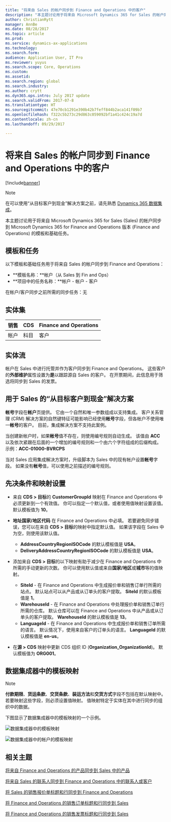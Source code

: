 ```yaml
---
title: "将来自 Sales 的帐户同步到 Finance and Operations 中的客户"
description: "本主题讨论用于将来自 Microsoft Dynamics 365 for Sales 的帐户同步到 Microsoft Dynamics 365 for Finance and Operations Enterprise 版本的模板和基础任务。"
author: ChristianRytt
manager: AnnBe
ms.date: 08/28/2017
ms.topic: article
ms.prod: 
ms.service: dynamics-ax-applications
ms.technology: 
ms.search.form: 
audience: Application User, IT Pro
ms.reviewer: yuyus
ms.search.scope: Core, Operations
ms.custom: 
ms.assetid: 
ms.search.region: global
ms.search.industry: 
ms.author: crytt
ms.dyn365.ops.intro: July 2017 update
ms.search.validFrom: 2017-07-8
ms.translationtype: HT
ms.sourcegitcommit: 47e70cb1291e390b42b7feff844b2aca141f09b7
ms.openlocfilehash: f322c5b273c29d863c059092bf1a41c424c19a7d
ms.contentlocale: zh-cn
ms.lasthandoff: 09/29/2017

---
```


# <a name="synchronize-accounts-from-sales-to-customers-in-finance-and-operations"></a>将来自 Sales 的帐户同步到 Finance and Operations 中的客户

[!include[banner](../includes/banner.md)]

> [!NOTE]
> 在可以使用“从目标客户到现金”解决方案之前，请先熟悉 [Dynamics 365 数据集成](/common-data-service/entity-reference/dynamics-365-integration)。 

本主题讨论用于将来自 Microsoft Dynamics 365 for Sales (Sales) 的帐户同步到 Microsoft Dynamics 365 for Finance and Operations 版本 (Finance and Operations) 的模板和基础任务。

## <a name="template-and-task"></a>模板和任务

以下模板和基础任务用于将来自 Sales 的帐户同步到 Finance and Operations：

- **模板名称：**帐户（从 Sales 到 Fin and Ops）
- **项目中的任务名称：**帐户 - 帐户 - 客户

在帐户/客户同步之前所需的同步任务：无

## <a name="entity-set"></a>实体集

| 销售    | CDS     | Finance and Operations |
|----------|---------|------------------------|
| 帐户 | 科目 | 客户              |

## <a name="entity-flow"></a>实体流

帐户在 Sales 中进行托管并作为客户同步到 Finance and Operations。 这些客户的**外部维护**属性设置为**是**以跟踪源自 Sales 的客户。 在开票期间，此信息用于筛选将同步到 Sales 的发票。

## <a name="prospect-to-cash-solution-for-sales"></a>用于 Sales 的“从目标客户到现金”解决方案

**帐号**字段在**帐户**页提供。 它由一个自然和唯一参数组成以支持集成。 客户关系管理 (CRM) 解决方案的自然键特征可能影响已经使用**帐号**字段，但各帐户不使用唯一**帐号**的客户。 目前，集成解决方案不支持此案例。

当创建新帐户时，如果**帐号**值不存在，则使用编号规则自动生成。 该值由 **ACC** 以及依次紧跟在后面的一个增加的编号规则和一个由六个字符组成的后缀构成。 示例：**ACC-01000-BVRCPS**

当对 Sales 应用集成解决方案时，升级脚本为 Sales 中的现有帐户设置**帐号**字段。 如果没有**帐号**值，可以使用之前描述的编号规则。

## <a name="preconditions-and-mapping-setup"></a>先决条件和映射设置

- 来自 **CDS &gt; 目标**的 **CustomerGroupId** 映射在 Finance and Operations 中必须更新到一个有效值。 你可以指定一个默认值，或者使用值映射设置该值。 默认模板值为 **10**。
- **地址国家/地区代码** 在 Finance and Operations 中必填。 若要避免同步错误，您可以在来自 **CDS &gt; 目标**的映射中指定默认值。 如果该字段在 Sales 中为空，则使用该默认值。

    - **AddressCountryRegionISOCode** 的默认模板值是 **USA**。
    - **DeliveryAddressCountryRegionISOCode** 的默认模板值是 **USA**。

- 添加来自 **CDS &gt; 目标**的以下映射有助于减少在 Finance and Operations 中所需的手动更新的次数。 你可以使用默认值或来自**国家/地区**或**城市**等的值映射。

    - **SiteId** - 在 Finance and Operations 中生成报价单和销售订单行所需的站点。 默认站点可以从产品或从订单头的客户提取。 **SiteId** 的默认模板值是 **1**。
    - **WarehouseId** - 在 Finance and Operations 中处理报价单和销售订单行所需的仓库。 默认仓库可以在 Finance and Operations 中从产品或从订单头的客户提取。 **WarehouseId** 的默认模板值是 **13**。
    - **LanguageId** - 在 Finance and Operations 中生成报价单和销售订单所需的语言。 默认情况下，使用来自客户的订单头的语言。 **LanguageId** 的默认模板值是 **en-us**。

- 在**源 &gt; CDS** 映射中更新 CDS 组织 ID (**Organization_OrganizationId**)。 默认模板值为 **ORG001**。

## <a name="template-mapping-in-data-integrator"></a>数据集成器中的模板映射

> [!NOTE]
> **付款期限**、**货运条款**、**交货条款**、**装运方法**和**交货方式**字段不包括在默认映射中。 若要映射这些字段，则必须设置值映射。 值映射特定于实体在其中进行同步的组织中的数据。

下图显示了数据集成器中的模板映射的一个示例。

![数据集成器中的模板映射](./media/accounts-template-mapping-data-integrator-1.png)

![数据集成器中的帐户的模板映射](./media/accounts-template-mapping-data-integrator-2.png)

## <a name="related-topics"></a>相关主题

[将来自 Finance and Operations 的产品同步到 Sales 中的产品](products-template-mapping.md)

[将来自 Sales 的联系人同步到 Finance and Operations 中的联系人或客户](contacts-template-mapping.md)

[将 Sales 的销售报价单标题和行同步到 Finance and Operations](sales-quotation-template-mapping.md)

[将 Finance and Operations 的销售订单标题和行同步到 Sales](sales-order-template-mapping.md)

[将 Finance and Operations 的销售发票标题和行同步到 Sales](sales-invoice-template-mapping.md)




